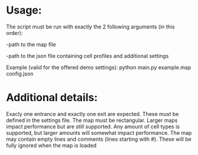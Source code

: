 # Usage:

The script must be run with exactly the 2 following arguments (in this order):

-path to the map file

-path to the json file containing cell profiles and additional settings

Example (valid for the offered demo settings):  python main.py example.map config.json



# Additional details:

Exacly one entrance and exactly one exit are expected. These must be defined in the settings file.
The map must be rectangular. Larger maps impact performance but are still supported.
Any amount of cell types is supported, but larger amounts will somewhat impact performance.
The map may contain empty lines and comments (lines starting with #). These will be fully ignored when the map is loaded
